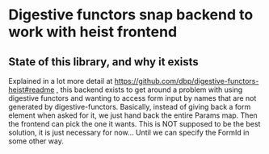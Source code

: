 # Digestive functors snap backend to work with heist frontend

## State of this library, and why it exists
Explained in a lot more detail at https://github.com/dbp/digestive-functors-heist#readme , this backend exists to get around a problem with using digestive functors and wanting to access form input by names that are not generated by digestive-functors. Basically, instead of giving back a form element when asked for it, we just hand back the entire Params map. Then the frontend can pick the one it wants. This is NOT supposed to be the best solution, it is just necessary for now... Until we can specify the FormId in some other way.